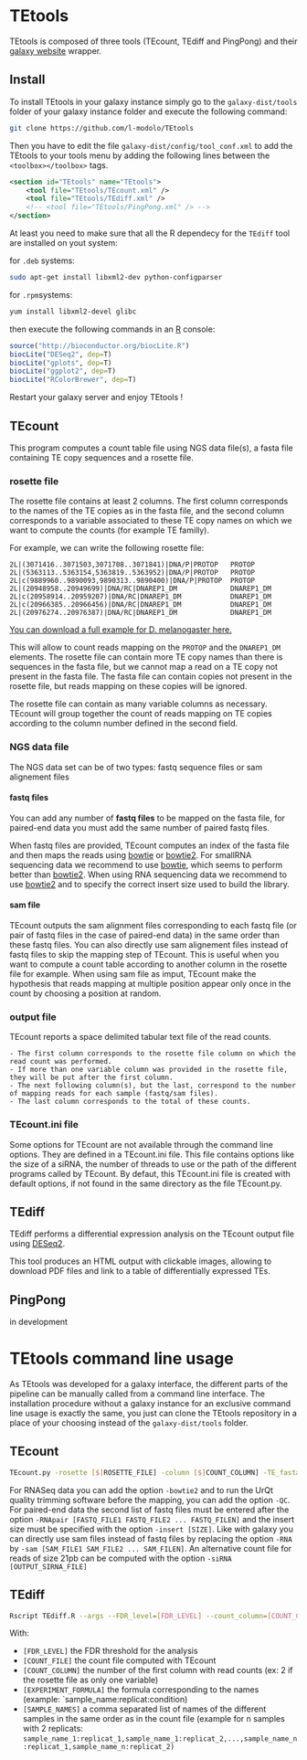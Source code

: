 # TEtools

TEtools is composed of three tools (TEcount, TEdiff and PingPong) and their [galaxy website](http://getgalaxy.org/) wrapper.

## Install

To install TEtools in your galaxy instance
simply go to the `galaxy-dist/tools` folder of your galaxy instance folder and execute the following command:

```sh
git clone https://github.com/l-modolo/TEtools
```

Then you have to edit the file `galaxy-dist/config/tool_conf.xml` to add the TEtools to your tools menu by adding the following lines between the `<toolbox></toolbox>` tags.
```xml
<section id="TEtools" name="TEtools">
    <tool file="TEtools/TEcount.xml" />
    <tool file="TEtools/TEdiff.xml" />
    <!-- <tool file="TEtools/PingPong.xml" /> -->
</section>
```
At least you need to make sure that all the R dependecy for the `TEdiff` tool are installed on yout system:

for `.deb` systems:
```sh
sudo apt-get install libxml2-dev python-configparser
```
for `.rpm`systems:
```sh
yum install libxml2-devel glibc
```

then execute the following commands in an [R](http://cran.r-project.org/) console:
```R
source("http://bioconductor.org/biocLite.R")
biocLite("DESeq2", dep=T)
biocLite("gplots", dep=T)
biocLite("ggplot2", dep=T)
biocLite("RColorBrewer", dep=T)
```

Restart your galaxy server and enjoy TEtools !

## TEcount

This program computes a count table file using NGS data file(s), a fasta file containing TE copy sequences and a rosette file.

### rosette file
The rosette file contains at least 2 columns. The first column corresponds to the names of the TE copies as in the fasta file, and the second column corresponds to a variable associated to these TE copy names on which we want to compute the counts (for example TE familly).

For example, we can write the following rosette file:
```
2L|(3071416..3071503,3071708..3071841)|DNA/P|PROTOP   PROTOP
2L|(5363113..5363154,5363819..5363952)|DNA/P|PROTOP   PROTOP
2L|c(9889960..9890093,9890313..9890400)|DNA/P|PROTOP  PROTOP
2L|(20948958..20949699)|DNA/RC|DNAREP1_DM             DNAREP1_DM
2L|c(20958914..20959207)|DNA/RC|DNAREP1_DM            DNAREP1_DM
2L|c(20966385..20966456)|DNA/RC|DNAREP1_DM            DNAREP1_DM
2L|(20976274..20976387)|DNA/RC|DNAREP1_DM             DNAREP1_DM
```

[You can download a full example for D. melanogaster here.](https://github.com/l-modolo/TEtools/files/1719889/dmel_rosette_new.txt)

This will allow to count reads mapping on the `PROTOP` and the `DNAREP1_DM` elements.
The rosette file can contain more TE copy names than there is sequences in the fasta file, but we cannot map a read on a TE copy not present in the fasta file.
The fasta file can contain copies not present in the rosette file, but reads mapping on these copies will be ignored.

The rosette file can contain as many variable columns as necessary.
TEcount will group together the count of reads mapping on TE copies according to the column number defined in the second field.

### NGS data file

The NGS data set can be of two types: fastq sequence files or sam alignement files

#### fastq files
You can add any number of **fastq files** to be mapped on the fasta file, for paired-end data you must add the same number of paired fastq files.

When fastq files are provided, TEcount computes an index of the fasta file and then maps the reads using [bowtie](http://bowtie-bio.sourceforge.net/index.shtml) or [bowtie2](http://bowtie-bio.sourceforge.net/bowtie2/index.shtml).
For smallRNA sequencing data we recommend to use [bowtie](http://bowtie-bio.sourceforge.net/index.shtml), which seems to perform better than [bowtie2](http://bowtie-bio.sourceforge.net/bowtie2/index.shtml).
When using RNA sequencing data we recommend to use [bowtie2](http://bowtie-bio.sourceforge.net/bowtie2/index.shtml) and to specify the correct insert size used to build the library.

#### sam file
TEcount outputs the sam alignment files corresponding to each fastq file (or pair of fastq files in the case of paired-end data) in the same order than these fastq files.
You can also directly use sam alignement files instead of fastq files to skip the mapping step of TEcount.
This is useful when you want to compute a count table according to another column in the rosette file for example.
When using sam file as imput, TEcount make the hypothesis that reads mapping at multiple position appear only once in the count by choosing a position at random.

### output file
TEcount reports a space delimited tabular text file of the read counts.

    - The first column corresponds to the rosette file column on which the read count was performed.
    - If more than one variable column was provided in the rosette file, they will be put after the first column.
    - The next following column(s), but the last, correspond to the number of mapping reads for each sample (fastq/sam files).
    - The last column corresponds to the total of these counts.

### TEcount.ini file
Some options for TEcount are not available through the command line options. They are defined in a TEcount.ini file. This file contains options like the size of a siRNA, the number of threads to use or the path of the different programs called by TEcount. By defaut, this TEcount.ini file is created with default options, if not found in the same directory as the file TEcount.py.

## TEdiff

TEdiff performs a differential expression analysis on the TEcount output file using [DESeq2](http://bioconductor.org/packages/release/bioc/html/DESeq2.html).

This tool produces an HTML output with clickable images, allowing to download PDF files and link to a table of differentially expressed TEs.


## PingPong
in development


# TEtools command line usage
As TEtools was developed for a galaxy interface, the different parts of the pipeline can be manually called from a command line interface.
The installation procedure without a galaxy instance for an exclusive command line usage is exactly the same, you just can clone the TEtools repository in a place of your choosing instead of the `galaxy-dist/tools` folder.

## TEcount
```sh
TEcount.py -rosette [$]ROSETTE_FILE] -column [$]COUNT_COLUMN] -TE_fasta [FASTA_FILE] -count [OUTPUT_FILE] -RNA [FASTQ_FILE1 FASTQ_FILE2 ... FASTQ_FILEN]
```
For RNASeq data you can add the option `-bowtie2` and to run the UrQt quality trimming software before the mapping, you can add the option `-QC`.
For paired-end data the second list of fastq files must be entered after the option `-RNApair [FASTQ_FILE1 FASTQ_FILE2 ... FASTQ_FILEN]` and the insert size must be specified with the option `-insert [SIZE]`.
Like with galaxy you can directly use sam files instead of fastq files by replacing the option `-RNA` by `-sam [SAM_FILE1 SAM_FILE2 ... SAM_FILEN]`.
An alternative count file for reads of size 21pb can be computed with the option `-siRNA [OUTPUT_SIRNA_FILE]`

## TEdiff
```sh
Rscript TEdiff.R --args --FDR_level=[FDR_LEVEL] --count_column=[COUNT_COLUMN] --count_file=\"[COUNT_FILE]\" experiment_formula=\"[EXPERIMENT_FORMULA]\" --sample_names=\"[SAMPLE_NAMES]\" --outdir=\"[OUTPUT_HTML_FOLDER]\" --htmlfile=\"[OUTPUT_HTML_FILE]\"
```

With:
+ `[FDR_LEVEL]` the FDR threshold for the analysis
+ `[COUNT_FILE]` the count file computed with TEcount
+ `[COUNT_COLUMN]` the number of the first column with read counts (ex: 2 if the rosette file as only one variable)
+ `[EXPERIMENT_FORMULA]` the formula corresponding to the names (example: `sample_name:replicat:condition)
+ `[SAMPLE_NAMES]` a comma separated list of names of the different samples in the same order as in the count file (example for n samples with 2 replicats: `sample_name_1:replicat_1,sample_name_1:replicat_2,...,sample_name_n:replicat_1,sample_name_n:replicat_2)`


